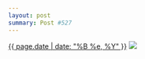 ```yaml
---
layout: post
summary: Post #527
---
```


<p>
  <time><a href="/527">{{ page.date | date: "%B %e, %Y" }}</a></time>
  <a href="/527"><img src="{{ site.assets_url }}/527-480.jpg" srcset="{{ site.assets_url }}/527-240.jpg 240w, {{ site.assets_url }}/527-480.jpg 480w, {{ site.assets_url }}/527-720.jpg 720w, {{ site.assets_url }}/527-960.jpg 960w" sizes="(min-width: 700px) 50vw, calc(100vw - 2rem)" /></a>
</p>
